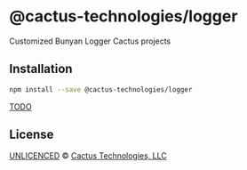 <!--@h1([pkg.name])-->

# @cactus-technologies/logger

<!--/@-->

<!--@pkg.description-->

Customized Bunyan Logger Cactus projects

<!--/@-->

<!--@installation()-->

## Installation

```sh
npm install --save @cactus-technologies/logger
```

<!--/@-->

[TODO]('TODO.md')

<!--@license()-->

## License

[UNLICENCED](./LICENSE) © [Cactus Technologies, LLC](https://www.cactus.is)

<!--/@-->
